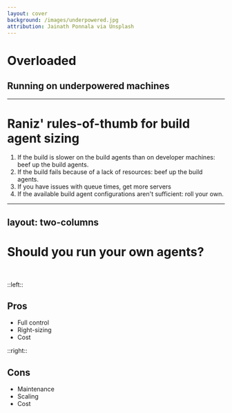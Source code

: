 ```yaml
---
layout: cover
background: /images/underpowered.jpg
attribution: Jainath Ponnala via Unsplash
---
```

<AntiPattern :num="9" />

# Overloaded
## Running on underpowered machines

---

# Raniz' rules-of-thumb for build agent sizing

1. If the build is slower on the build agents than on developer machines: beef up the build agents.
1. If the build fails because of a lack of resources: beef up the build agents.
1. If you have issues with queue times, get more servers
1. If the available build agent configurations aren't sufficient: roll your own.

---
layout: two-columns
---

# Should you run your own agents?

&nbsp;

::left::

## Pros

<ul class="pros mt-5 text-size-120%">
    <li v-click="1">Full control</li>
    <li v-click="3">Right-sizing</li>
    <li v-click="5">Cost</li>
</ul>

::right::

## Cons

<ul class="cons mt-5 text-size-120%">
    <li v-click="2">Maintenance</li>
    <li v-click="4">Scaling</li>
    <li v-click="5">Cost</li>
</ul>

<!--

# Costs for 4 vCPU 8+ GiB:
GitHub Actions: 0.89 EUR/h  
GitLab CI: 1.11 EUR/h  
SafeSpring: 0.10 EUR/h
AWS Fargate: 0.20

-->